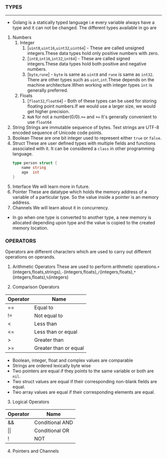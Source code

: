 ### TYPES
---
* Golang is a statically typed language i.e every variable always have a type and it can not be changed. The different types available in go are 
1. Numbers 
    1. Integer
        1. [`uint8`,`uint16`,`uint32`,`uint64`] - These are called unsigned integers.These data types hold only positive numbers with zero.
        2. [`int8`,`int16`,`int32`,`int64`] - These are called signed integers.These data types hold both positive and negative numbers.
        3. [`byte`,`rune`] - `byte` is same as `uint8` and `rune` is same as `int32`.
        There are other types such as `uint`,`int`.These depends on the machine architecture.When working with integer types `int` is generally preferred.
    2. Floats
        1. [`float32`,`float64`] - Both of these types can be used for storing floating point numbers.If we would use a larger size, we would get higher precision.
        2. `NaN` for not a number(0/0).`+∞` and `+∞`
        It's generally convenient to use `float64`
2. String
    Strings are immutable sequence of bytes. Text strings are UTF-8 encoded sequence of Unicode code points.
3. Boolean
    These are one bit integer used to represent either `true` or `false`.
4. Struct
    These are user defined types with multiple fields and functions associated with it. It can be considered a `class` in other programming language.
    ```go
    type person struct {
        name string
        age  int
    }
    ```
5. Interface
    We will learn more in future.
6. Pointer
    These are datatype which holds the memory address of a variable of a particular type. So the value inside a pointer is an memory address.
7. Channels
    We will learn about it in concurrency.

* In go when one type is converted to another type, a new memory is allocated depending upon type and the value is copied to the created memory location.

### OPERATORS
Operators are different characters which are used to carry out different operations on operands.
1. Arithmetic Operators
    These are used to perform arithmetic operations.`+`(integers,floats,strings),`-`(integers,floats),`/`(integers,floats),`*`(integers,floats),`%`(integers)

2. Comparison Operators

| Operator      | Name               | 
| ------------- | ------------------ | 
| ==            | Equal to           | 
| !=            | Not equal to       | 
| <             | Less than          | 
| <=            | Less than or equal      | 
| >             | Greater  than          | 
| >=            | Greater than or equal   | 
* Boolean, integer, float and complex values are comparable
* Strings are ordered lexically byte wise
* Two pointers are equal if they points to the same variable or both are `nil`.
* Two struct values are equal if their corresponding non-blank fields are equal.
* Two array values are equal if their corresponding elements are equal.

3. Logical Operators

| Operator      | Name               | 
| ------------- | ------------------ | 
| &&            | Conditional AND    | 
| \|\|          | Conditional OR     | 
| !             | NOT                |

4. Pointers and Channels